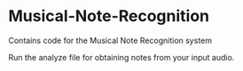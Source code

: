# Musical-Note-Recognition
Contains code for the Musical Note Recognition system

Run the analyze file for obtaining notes from your input audio. 
